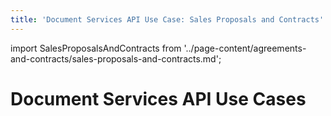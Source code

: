 ```yaml
---
title: 'Document Services API Use Case: Sales Proposals and Contracts'
---
```


import SalesProposalsAndContracts from  '../page-content/agreements-and-contracts/sales-proposals-and-contracts.md';


<Hero slots="heading" variant="fullwidth" theme="dark" customLayout className="herobgImage"/>

# Document Services API Use Cases

<MenuWrapperComponent  slots="content"  repeat="1" theme="lightest"/>

<SalesProposalsAndContracts />